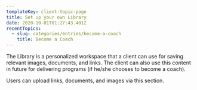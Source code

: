 ```yaml
---
templateKey: client-topic-page
title: Set up your own Library
date: 2020-10-01T01:27:43.401Z
recentTopics:
  - slug: categories/entries/become-a-coach
    title: Become a Coach
---
```

The Library is a personalized workspace that a client can use for saving relevant images, documents, and links. The client can also use this content in future for delivering programs (if he/she chooses to become a coach). 

Users can upload links, documents, and images via this section.
